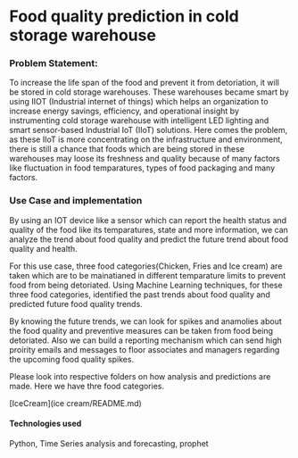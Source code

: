 # Food quality prediction in cold storage warehouse


### Problem Statement:
To increase the life span of the food and prevent it from detoriation, it will be stored in cold storage warehouses. These warehouses became smart by using IIOT (Industrial internet of things) which helps an organization to increase energy savings, efficiency, and operational insight by instrumenting cold storage warehouse with intelligent LED lighting and smart sensor-based Industrial IoT (IIoT) solutions. Here comes the problem, as these IIoT is more concentrating on the infrastructure and environment, there is still a chance that foods which are being stored in these warehouses may loose its freshness and quality because of many factors like fluctuation in food temparatures, types of food packaging and many factors. 


### Use Case and implementation
By using an IOT device like a sensor which can report the health status and quality of the food like its temparatures, state and more information, we can analyze the trend about food quality and predict the future trend about food quality and health.

For this use case, three food categories(Chicken, Fries and Ice cream) are taken which are to be mainatianed in different temparature limits to prevent food from being detoriated. Using Machine Learning techniques, for these three food categories, identified the past trends about food quality and predicted future food quality trends.

By knowing the future trends, we can look for spikes and anamolies about the food quality and preventive measures can be taken from food being detoriated. Also we can build a reporting mechanism which can send high proirity emails and messages to floor associates and managers regarding the upcoming food quality spikes.

Please look into respective folders on how analysis and predictions are made. Here we have thre food categories.

[IceCream](ice cream/README.md)

#### Technologies used
Python, Time Series analysis and forecasting, prophet



